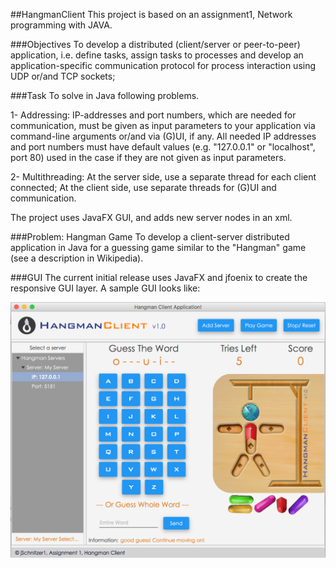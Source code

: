 
##HangmanClient
This project is based on an assignment1, Network programming with JAVA.
 
###Objectives
To develop a distributed (client/server or peer-to-peer) application, i.e. define tasks, assign tasks to processes and develop an application-specific communication protocol for process interaction using UDP or/and TCP sockets;

###Task
To solve in Java following problems.

1- Addressing: IP-addresses and port numbers, which are needed for communication, must be given as input parameters to your application via command-line arguments or/and via (G)UI, if any. All needed IP addresses and port numbers must have default values (e.g. "127.0.0.1" or "localhost", port 80) used in the case if they are not given as input parameters.

2- Multithreading: At the server side, use a separate thread for each client connected; At the client side, use separate threads for (G)UI and communication.

The project uses JavaFX GUI, and adds new server nodes in an xml.

###Problem: Hangman Game
To develop a client-server distributed application in Java for a guessing game similar to the "Hangman" game (see a description in Wikipedia).

###GUI
The current initial release uses JavaFX and jfoenix to create the responsive GUI layer. A sample GUI looks like:

![HangmanCleintScreenShot](HangmanClient_ScreenShot.png?raw=true)
